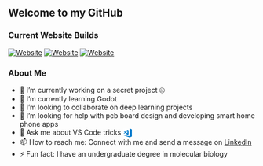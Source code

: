 <!-- ### Hi there 👋 -->

## Welcome to my GitHub

### Current Website Builds

[![Website](https://img.shields.io/website?label=AlexanderBesuden.com&style=for-the-badge&url=http%3A%2F%2FAlexanderBesuden.com)](https://AlexanderBesuden.com)
[![Website](https://img.shields.io/website?label=AIResearchOrg.com&style=for-the-badge&url=http%3A%2F%2FAIResearchOrg.com)](https://AIResearchOrg.com)
[![Website](https://img.shields.io/website?label=AlexBesuden.com&style=for-the-badge&url=http%3A%2F%2FAlexBesuden.com)](https://AlexBesuden.com)

### About Me

<!-- 
**Abesuden/Abesuden** is a ✨ _special_ ✨ repository because its `README.md` (this file) appears on your GitHub profile.

Here are some ideas to get you started:
 -->

- 🔭 I’m currently working on a secret project 🤐
- 🌱 I’m currently learning Godot
- 👯 I’m looking to collaborate on deep learning projects
- 🤔 I’m looking for help with pcb board design and developing smart home phone apps
- 💬 Ask me about VS Code tricks <img align="center" alt="Visual Studio Code" width="18px" src="https://raw.githubusercontent.com/github/explore/80688e429a7d4ef2fca1e82350fe8e3517d3494d/topics/visual-studio-code/visual-studio-code.png" />
- 📫 How to reach me: Connect with me and send a message on [LinkedIn](https://www.linkedin.com/in/alexander-besuden-54745655/)
- ⚡ Fun fact: I have an undergraduate degree in molecular biology
<!--
- 😄 Pronouns: ...
-->
